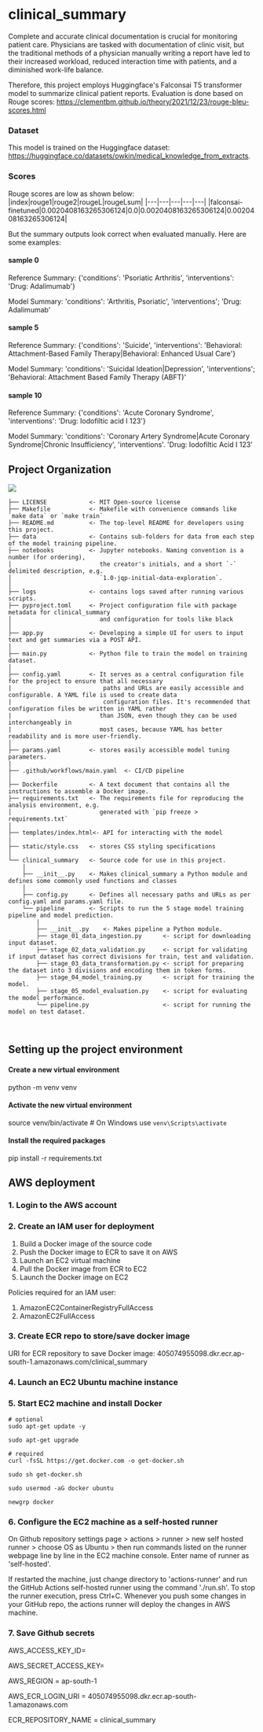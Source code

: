 # clinical_summary
Complete and accurate clinical documentation is crucial for monitoring patient care. Physicians are tasked with documentation of clinic visit, but the traditional methods of a physician manually writing a report have led to their increased workload, reduced interaction time with patients, and a diminished work-life balance.

Therefore, this project employs Huggingface's Falconsai T5 transformer model to summarize clinical patient reports. 
Evaluation is done based on Rouge scores: https://clementbm.github.io/theory/2021/12/23/rouge-bleu-scores.html 

### Dataset
This model is trained on the Huggingface dataset: https://huggingface.co/datasets/owkin/medical_knowledge_from_extracts.

### Scores
Rouge scores are low as shown below:
|index|rouge1|rouge2|rougeL|rougeLsum|
|---|---|---|---|---|
|falconsai-finetuned|0\.0020408163265306124|0\.0|0\.0020408163265306124|0\.0020408163265306124|

But the summary outputs look correct when evaluated manually. Here are some examples:
#### sample 0
Reference Summary:
{'conditions': 'Psoriatic Arthritis', 'interventions': 'Drug: Adalimumab'}

Model Summary:
'conditions': 'Arthritis, Psoriatic', 'interventions'; 'Drug: Adalimumab'

#### sample 5
Reference Summary:
{'conditions': 'Suicide', 'interventions': 'Behavioral: Attachment-Based Family Therapy|Behavioral: Enhanced Usual Care'}

Model Summary:
'conditions': 'Suicidal Ideation|Depression', 'interventions'; 'Behavioral: Attachment Based Family Therapy (ABFT)'

#### sample 10
Reference Summary:
{'conditions': 'Acute Coronary Syndrome', 'interventions': 'Drug: Iodofiltic acid I 123'}

Model Summary:
'conditions': 'Coronary Artery Syndrome|Acute Coronary Syndrome|Chronic Insufficiency', 'interventions'. 'Drug: Iodofiltic Acid I 123'

## Project Organization
<a target="_blank" href="https://cookiecutter-data-science.drivendata.org/">
    <img src="https://img.shields.io/badge/CCDS-Project%20template-328F97?logo=cookiecutter" />
</a>

```
├── LICENSE            <- MIT Open-source license
├── Makefile           <- Makefile with convenience commands like `make data` or `make train`
├── README.md          <- The top-level README for developers using this project.
├── data               <- Contains sub-folders for data from each step of the model training pipeline.
├── notebooks          <- Jupyter notebooks. Naming convention is a number (for ordering),
│                         the creator's initials, and a short `-` delimited description, e.g.
│                         `1.0-jqp-initial-data-exploration`.
│
├── logs               <- contains logs saved after running various scripts.
├── pyproject.toml     <- Project configuration file with package metadata for clinical_summary
│                         and configuration for tools like black
│
├── app.py             <- Developing a simple UI for users to input text and get summaries via a POST API.
│
├── main.py            <- Python file to train the model on training dataset.
│
├── config.yaml        <- It serves as a central configuration file for the project to ensure that all necessary
|                          paths and URLs are easily accessible and configurable. A YAML file is used to create data 
|                          configuration files. It's recommended that configuration files be written in YAML rather 
|                         than JSON, even though they can be used interchangeably in
|                         most cases, because YAML has better readability and is more user-friendly.
│
├── params.yaml        <- stores easily accessible model tuning parameters.
|
├── .github/workflows/main.yaml  <- CI/CD pipeline
│
├── Dockerfile         <- A text document that contains all the instructions to assemble a Docker image.
├── requirements.txt   <- The requirements file for reproducing the analysis environment, e.g.
│                         generated with `pip freeze > requirements.txt`
│
├── templates/index.html<- API for interacting with the model
|
├── static/style.css   <- stores CSS styling specifications
│
└── clinical_summary   <- Source code for use in this project.
    │
    ├── __init__.py    <- Makes clinical_summary a Python module and defines some commonly used functions and classes
    │
    ├── config.py      <- Defines all necessary paths and URLs as per config.yaml and params.yaml file.
    └── pipeline       <- Scripts to run the 5 stage model training pipeline and model prediction.
        |
        ├── __init__.py    <- Makes pipeline a Python module.
        ├── stage_01_data_ingestion.py      <- script for downloading input dataset.
        ├── stage_02_data_validation.py     <- script for validating if input dataset has correct divisions for train, test and validation.
        ├── stage_03_data_transformation.py <- script for preparing the dataset into 3 divisions and encoding them in token forms.
        ├── stage_04_model_training.py      <- script for training the model.
        ├── stage_05_model_evaluation.py    <- script for evaluating the model performance. 
        └── pipeline.py                     <- script for running the model on test dataset. 

 

```
## Setting up the project environment
#### Create a new virtual environment
python -m venv venv

#### Activate the new virtual environment
source venv/bin/activate  # On Windows use `venv\Scripts\activate`

#### Install the required packages
pip install -r requirements.txt

## AWS deployment
### 1. Login to the AWS account

### 2. Create an IAM user for deployment
1. Build a Docker image of the source code
2. Push the Docker image to ECR to save it on AWS
3. Launch an EC2 virtual machine
4. Pull the Docker image from ECR to EC2
5. Launch the Docker image on EC2

Policies required for an IAM user:
1. AmazonEC2ContainerRegistryFullAccess
2. AmazonEC2FullAccess

### 3. Create ECR repo to store/save docker image
URI for ECR repository to save Docker image:
405074955098.dkr.ecr.ap-south-1.amazonaws.com/clinical_summary

### 4. Launch an EC2 Ubuntu machine instance

### 5. Start EC2 machine and install Docker
```
# optional
sudo apt-get update -y

sudo apt-get upgrade

# required
curl -fsSL https://get.docker.com -o get-docker.sh

sudo sh get-docker.sh

sudo usermod -aG docker ubuntu

newgrp docker
```

### 6. Configure the EC2 machine as a self-hosted runner
On Github repository settings page > actions > runner > new self hosted runner > choose OS as Ubuntu > then run commands listed on the runner webpage line by line in the EC2 machine console. Enter name of runner as 'self-hosted'.

If restarted the machine, just change directory to 'actions-runner' and run the GitHub Actions self-hosted runner using the command './run.sh'. To stop the runner execution, press Ctrl+C. Whenever you push some changes in your GitHub repo, the actions runner will deploy the changes in AWS machine.

### 7. Save Github secrets
AWS_ACCESS_KEY_ID=

AWS_SECRET_ACCESS_KEY=

AWS_REGION = ap-south-1

AWS_ECR_LOGIN_URI = 405074955098.dkr.ecr.ap-south-1.amazonaws.com

ECR_REPOSITORY_NAME = clinical_summary